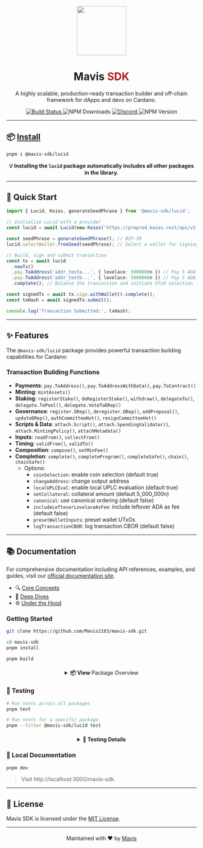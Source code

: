 <p align="center">
  <img width="130px" src="docs/public/mavis-sdk-al-red.svg" align="center"/>
  <h1 align="center">Mavis <span style="color: #AD1F1E;">SDK</span></h1>
  <p align="center">A highly scalable, production-ready transaction builder and off-chain framework for dApps and devs on Cardano.</p>
</p>

<p align="center">
  <a href="https://github.com/Mavis2103/mavis-sdk/actions/workflows/main.yml">
    <img src="https://github.com/Mavis2103/mavis-sdk/actions/workflows/main.yml/badge.svg" alt="Build Status"/>
  </a>
  <img src="https://img.shields.io/npm/dy/%40mavis-sdk%2Flucid" alt="NPM Downloads"/>
  <a href="https://discord.gg/s89P9gpEff">
    <img alt="Discord" src="https://img.shields.io/discord/947985069111377951?logo=discord">
  </a>
  <img alt="NPM Version" src="https://img.shields.io/npm/v/%40mavis-sdk%2Flucid?color=%2350C62A">
</p>

---

## 📦 [Install](https://Mavis2103.github.io/mavis-sdk/install)

```bash
pnpm i @mavis-sdk/lucid
```

<div align="center">
  <strong>💡 Installing the <code>lucid</code> package automatically includes all other packages in the library.</strong>
</div>

---

## 🚀 Quick Start

```typescript
import { Lucid, Koios, generateSeedPhrase } from '@mavis-sdk/lucid';

// Initialize Lucid with a provider
const lucid = await Lucid(new Koios('https://preprod.koios.rest/api/v1'), 'Preprod');

const seedPhrase = generateSeedPhrase(); // BIP-39
lucid.selectWallet.fromSeed(seedPhrase); // Select a wallet for signing

// Build, sign and submit transaction
const tx = await lucid
  .newTx()
  .pay.ToAddress('addr_testa...', { lovelace: 5000000n }) // Pay 5 ADA to addr_testa...
  .pay.ToAddress('addr_testb...', { lovelace: 5000000n }) // Pay 5 ADA to addr_testb...
  .complete(); // Balance the transaction and initiate UTxO selection

const signedTx = await tx.sign.withWallet().complete();
const txHash = await signedTx.submit();

console.log('Transaction Submitted:', txHash);
```

---

## ✨ Features

The `@mavis-sdk/lucid` package provides powerful transaction building capabilities for Cardano:

### Transaction Building Functions

- **Payments**: `pay.ToAddress()`, `pay.ToAddressWithData()`, `pay.ToContract()`
- **Minting**: `mintAssets()`
- **Staking**: `registerStake()`, `deRegisterStake()`, `withdraw()`, `delegateTo()`, `delegate.ToPool()`, `delegate.VoteToDRep()`
- **Governance**: `register.DRep()`, `deregister.DRep()`, `addProposal()`, `updateDRep()`, `authCommitteeHot()`, `resignCommitteeHot()`
- **Scripts & Data**: `attach.Script()`, `attach.SpendingValidator()`, `attach.MintingPolicy()`, `attachMetadata()`
- **Inputs**: `readFrom()`, `collectFrom()`
- **Timing**: `validFrom()`, `validTo()`
- **Composition**: `compose()`, `setMinFee()`
- **Completion**: `complete()`, `completeProgram()`, `completeSafe()`, `chain()`, `chainSafe()`
  - Options:
    - `coinSelection`: enable coin selection (default true)
    - `changeAddress`: change output address
    - `localUPLCEval`: enable local UPLC evaluation (default true)
    - `setCollateral`: collateral amount (default 5_000_000n)
    - `canonical`: use canonical ordering (default false)
    - `includeLeftoverLovelaceAsFee`: include leftover ADA as fee (default false)
    - `presetWalletInputs`: preset wallet UTxOs
    - `logTransactionCBOR`: log transaction CBOR (default false)

---

## 📚 Documentation

For comprehensive documentation including API references, examples, and guides, visit our [official documentation site](https://Mavis2103.github.io/mavis-sdk/).

- 🔍 [Core Concepts](https://Mavis2103.github.io/mavis-sdk/documentation/core-concepts/instantiate-evolution)
- 🧠 [Deep Dives](https://Mavis2103.github.io/mavis-sdk/documentation/deep-dives/pay-methods)
- ⚙️ [Under the Hood](https://Mavis2103.github.io/mavis-sdk/documentation/under-the-hood)

### Getting Started

```bash
git clone https://github.com/Mavis2103/mavis-sdk.git
```

```bash
cd mavis-sdk
pnpm install
```

```bash
pnpm build
```

<div style="margin: 20px 0;"></div>

<div align="center">
  <details>
    <summary><strong>📦 View</strong> Package Overview</summary>
    <div style="text-align: left; margin-top: 15px;">
      <table>
        <thead>
          <tr>
            <th>Package</th>
            <th>Description</th>
          </tr>
        </thead>
        <tbody>
          <tr>
            <td><code>@mavis-sdk/lucid</code></td>
            <td>Core package for Mavis SDK</td>
          </tr>
          <tr>
            <td><code>@mavis-sdk/bip39</code></td>
            <td>BIP-39 mnemonic code implementation</td>
          </tr>
          <tr>
            <td><code>@mavis-sdk/core-types</code></td>
            <td>Shared type definitions</td>
          </tr>
          <tr>
            <td><code>@mavis-sdk/core-utils</code></td>
            <td>Common utility functions</td>
          </tr>
          <tr>
            <td><code>@mavis-sdk/crc8</code></td>
            <td>CRC8 calculation utilities</td>
          </tr>
          <tr>
            <td><code>@mavis-sdk/plutus</code></td>
            <td>Plutus integration tools</td>
          </tr>
          <tr>
            <td><code>@mavis-sdk/provider</code></td>
            <td>Data provider interfaces</td>
          </tr>
          <tr>
            <td><code>@mavis-sdk/sign_data</code></td>
            <td>Data signing utilities</td>
          </tr>
          <tr>
            <td><code>@mavis-sdk/utils</code></td>
            <td>General-purpose utility functions</td>
          </tr>
          <tr>
            <td><code>@mavis-sdk/wallet</code></td>
            <td>Wallet integration package</td>
          </tr>
          <tr>
            <td><code>@mavis-sdk/typescript-config</code></td>
            <td>Shared TypeScript configurations</td>
          </tr>
          <tr>
            <td><code>@mavis-sdk/eslint-config</code></td>
            <td>Shared ESLint configurations</td>
          </tr>
        </tbody>
      </table>
    </div>
  </details>
</div>

<div style="margin: 20px 0;"></div>

### 🧪 Testing

```bash
# Run tests across all packages
pnpm test

# Run tests for a specific package
pnpm --filter @mavis-sdk/lucid test
```

<div style="margin: 20px 0;"></div>

<div align="center">
  <details>
    <summary><strong>🧪 Testing Details</strong></summary>
    <div style="text-align: left; margin-top: 15px;">
      <p>Mavis SDK includes both unit tests and on-chain integration tests.</p>
      <p>For detailed testing instructions, including environment setup and API keys, please refer to our <a href="./CONTRIBUTING.md#local-testing">CONTRIBUTING guide</a>.</p>
    </div>
  </details>
</div>

<div style="margin: 20px 0;"></div>

### 📖 Local Documentation

```bash
pnpm dev
```

> Visit http://localhost:3000/mavis-sdk.

---

## 📜 License

Mavis SDK is licensed under the [MIT License](./LICENSE).

---

<div style="margin: 20px 0;"></div>

<p align="center">Maintained with ❤️ by <a href="https://your-website.com/">Mavis</a></p>
